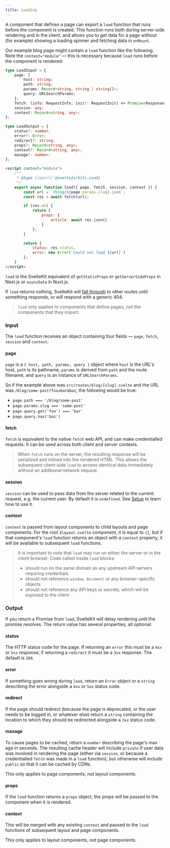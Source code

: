 ```yaml
---
title: Loading
---
```


A component that defines a page can export a `load` function that runs before the component is created. This function runs both during server-side rendering and in the client, and allows you to get data for a page without (for example) showing a loading spinner and fetching data in `onMount`.

Our example blog page might contain a `load` function like the following. Note the `context="module"` — this is necessary because `load` runs before the component is rendered:

```ts
type LoadInput = {
	page: {
		host: string;
		path: string;
		params: Record<string, string | string[]>;
		query: URLSearchParams;
	};
	fetch: (info: RequestInfo, init?: RequestInit) => Promise<Response>;
	session: any;
	context: Record<string, any>;
};

type LoadOutput = {
	status?: number;
	error?: Error;
	redirect?: string;
	props?: Record<string, any>;
	context?: Record<string, any>;
	maxage?: number;
};
```

```html
<script context="module">
	/**
	 * @type {import('@sveltejs/kit).Load}
	 */
	export async function load({ page, fetch, session, context }) {
		const url = `/blog/${page.params.slug}.json`;
		const res = await fetch(url);

		if (res.ok) {
			return {
				props: {
					article: await res.json()
				}
			};
		}

		return {
			status: res.status,
			error: new Error(`Could not load ${url}`)
		};
	}
</script>
```

`load` is the SvelteKit equivalent of `getStaticProps` or `getServerSideProps` in Next.js or `asyncData` in Nuxt.js.

If `load` returns nothing, SvelteKit will [fall through](#routing-advanced-fallthrough-routes) to other routes until something responds, or will respond with a generic 404.

> `load` only applies to components that define pages, not the components that they import.

### Input

The `load` function receives an object containing four fields — `page`, `fetch`, `session` and `context`.

#### page

`page` is a `{ host, path, params, query }` object where `host` is the URL's host, `path` is its pathname, `params` is derived from `path` and the route filename, and `query` is an instance of `URLSearchParams`.

So if the example above was `src/routes/blog/[slug].svelte` and the URL was `/blog/some-post?foo=bar&baz`, the following would be true:

- `page.path === '/blog/some-post'`
- `page.params.slug === 'some-post'`
- `page.query.get('foo') === 'bar'`
- `page.query.has('baz')`

#### fetch

`fetch` is equivalent to the native `fetch` web API, and can make credentialled requests. It can be used across both client and server contexts.

> When `fetch` runs on the server, the resulting response will be serialized and inlined into the rendered HTML. This allows the subsequent client-side `load` to access identical data immediately without an additional network request.

#### session

`session` can be used to pass data from the server related to the current request, e.g. the current user. By default it is `undefined`. See [Setup](#setup) to learn how to use it.

#### context

`context` is passed from layout components to child layouts and page components. For the root `$layout.svelte` component, it is equal to `{}`, but if that component's `load` function returns an object with a `context` property, it will be available to subsequent `load` functions.

> It is important to note that `load` may run on either the server or in the client browser. Code called inside `load` blocks:
>
> - should run on the same domain as any upstream API servers requiring credentials
> - should not reference `window`, `document` or any browser-specific objects
> - should not reference any API keys or secrets, which will be exposed to the client

### Output

If you return a Promise from `load`, SvelteKit will delay rendering until the promise resolves. The return value has several properties, all optional:

#### status

The HTTP status code for the page. If returning an `error` this must be a `4xx` or `5xx` response; if returning a `redirect` it must be a `3xx` response. The default is `200`.

#### error

If something goes wrong during `load`, return an `Error` object or a `string` describing the error alongside a `4xx` or `5xx` status code.

#### redirect

If the page should redirect (because the page is deprecated, or the user needs to be logged in, or whatever else) return a `string` containing the location to which they should be redirected alongside a `3xx` status code.

#### maxage

To cause pages to be cached, return a `number` describing the page's max age in seconds. The resulting cache header will include `private` if user data was involved in rendering the page (either via `session`, or because a credentialled `fetch` was made in a `load` function), but otherwise will include `public` so that it can be cached by CDNs.

This only applies to page components, _not_ layout components.

#### props

If the `load` function returns a `props` object, the props will be passed to the component when it is rendered.

#### context

This will be merged with any existing `context` and passed to the `load` functions of subsequent layout and page components.

This only applies to layout components, _not_ page components.

